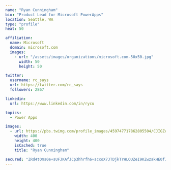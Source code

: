 ```yaml
---
name: "Ryan Cunningham"
bio: "Product Lead for Microsoft PowerApps"
location: Seattle, WA
type: "profile"
heat: 50

affiliation:
  name: Microsoft
  domain: microsoft.com
  images:
    - url: "/assets/images/organizations/microsoft.com-50x50.jpg"
      width: 50
      height: 50

twitter:
  username: rc_says
  url: https://twitter.com/rc_says
  followers: 2867

linkedin:
  url: https://www.linkedin.com/in/rycu

topics:
  - Power Apps

images:
  - url: https://pbs.twimg.com/profile_images/459747717862805504/CJIGZejd_400x400.png
    width: 400
    height: 400
    isCached: true
    title: "Ryan Cunningham"

secured: "ZRd4tOms0e+sUFJKAfJCp3hhrfh6+scxoX7JTDjkTrHLOUZeI9KZwzakHE0fJWHog4Ol2EOLVCwvVl/cmFbFNH28ugu2gDP5n0S0jx7WTZ+M8oKeStF67b0I+iktmx8eVWzPkCpEqEu1JbWRr0cgv1ON66x+bYxjsdEW2Nup2PMGqhvKO1eSW72Z2b5hR41vg8AZcDHoAqOQb8hucGBXx/geOfjrD3zTQXl6L73/2LY/ODUyERB47Eg4l9+A8cxNxrQDuqt9sCM9NEf7LXMhA4T807ZdJQ27f6n8/Um2a6yq/itMwziqD23fA9nDGknNQhq74MErQfXUN7TzNY5DujF8OQMO7NZUTXj1QxKgkQlQZUta5WtgRPN0JYJM5x1tRhba5GfsNpRS4MwtZdiDteBlSDC7QwYs6gE8qMhtc5k=;MpbzNJSXKNBJhjTvUtco+A=="
---
```


